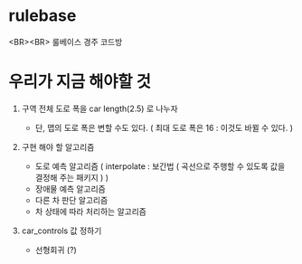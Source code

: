 # rulebase
&lt;BR>&lt;BR> 룰베이스 경주 코드방


# 우리가 지금 해야할 것


1. 구역 
<span>전체 도로 폭을 car length(2.5) 로 나누자 </span>
   - 단, 맵의 도로 폭은 변할 수도 있다. ( 최대 도로 폭은 16  : 이것도 바뀔 수 있다. )
   
2. 구현 해야 할 알고리즘
   - 도로 예측 알고리즘 ( interpolate : 보간법 ( 곡선으로 주행할 수 있도록 값을 결정해 주는 패키지 ) )
   - 장애물 예측 알고리즘
   - 다른 차 판단 알고리즘
   - 차 상태에 따라 처리하는 알고리즘
   
3. car_controls 값 정하기
   - 선형회귀 (?)
